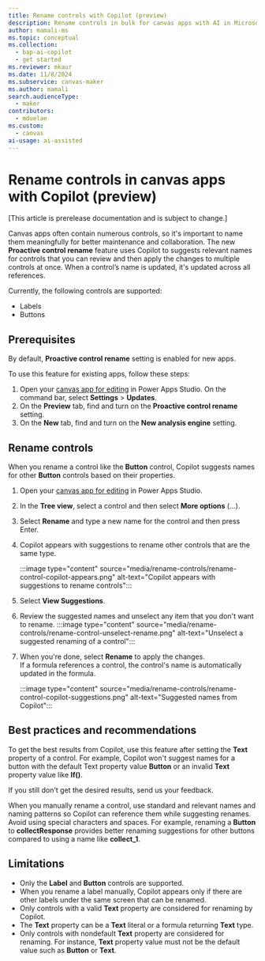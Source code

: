 ```yaml
---
title: Rename controls with Copilot (preview)
description: Rename controls in bulk for canvas apps with AI in Microsoft Power Apps.
author: mamali-ms
ms.topic: conceptual
ms.collection:
  - bap-ai-copilot
  - get started
ms.reviewer: mkaur
ms.date: 11/8/2024
ms.subservice: canvas-maker
ms.author: mamali
search.audienceType:
  - maker
contributors:
  - mduelae
ms.custom:
  - canvas
ai-usage: ai-assisted
---
```


# Rename controls in canvas apps with Copilot (preview)

[This article is prerelease documentation and is subject to change.]

Canvas apps often contain numerous controls, so it's important to name them meaningfully for better maintenance and collaboration. The new **Proactive control rename** feature uses Copilot to suggests relevant names for controls that you can review and then apply the changes to multiple controls at once. When a control’s name is updated, it's updated across all references.

Currently, the following controls are supported:

- Labels
- Buttons


## Prerequisites

By default, **Proactive control rename** setting is enabled for new apps.

To use this feature for existing apps, follow these steps:

1. Open your [canvas app for editing](../edit-app.md) in Power Apps Studio. On the command bar, select **Settings** > **Updates**.
1. On the **Preview** tab, find and turn on the **Proactive control rename** setting.
1. On the **New** tab, find and turn on the **New analysis engine** setting.


## Rename controls

When you rename a control like the **Button** control, Copilot suggests names for other **Button** controls based on their properties.

1. Open your [canvas app for editing](../edit-app.md) in Power Apps Studio.

1. In the **Tree view**, select a control and then select **More options** (...).

1. Select **Rename** and type a new name for the control and then press Enter.

1. Copilot appears with suggestions to rename other controls that are the same type.

    :::image type="content" source="media/rename-controls/rename-control-copilot-appears.png" alt-text="Copilot appears with suggestions to rename controls":::

1. Select **View Suggestions**.

1. Review the suggested names and unselect any item that you don't want to rename.
:::image type="content" source="media/rename-controls/rename-control-unselect-rename.png" alt-text="Unselect a suggested renaming of a control":::

1. When you're done, select **Rename** to apply the changes. <br>If a formula references a control, the control's name is automatically updated in the formula.

    :::image type="content" source="media/rename-controls/rename-control-copilot-suggestions.png" alt-text="Suggested names from Copilot":::


## Best practices and recommendations

To get the best results from Copilot, use this feature after setting the **Text** property of a control. For example, Copilot won't suggest names for a button with the default Text property value **Button** or an invalid **Text** property value like **If()**.

If you still don't get the desired results, send us your feedback.

When you manually rename a control, use standard and relevant names and naming patterns so Copilot can reference them while suggesting renames. Avoid using special characters and spaces. For example, renaming a **Button** to **collectResponse** provides better renaming suggestions for other buttons compared to using a name like **collect_1**.

## Limitations

- Only the **Label** and **Button** controls are supported.
- When you rename a label manually, Copilot appears only if there are other labels under the same screen that can be renamed.
- Only controls with a valid **Text** property are considered for renaming by Copilot. 
- The **Text** property can be a **Text** literal or a formula returning **Text** type.
- Only controls with nondefault **Text** property are considered for renaming. For instance, **Text** property value must not be the default value such as **Button** or **Text**.
